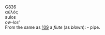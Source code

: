 <body>
  <p>G836<br>  αὐλός  <br> aulos  <br><i>ow-los‘ </i><br>From the same as <a href="g0109.htm">109</a>  a <i>flute</i> (as <i>blown</i>): - pipe.<br></p>
 </body>